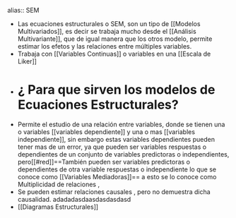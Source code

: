 alias:: SEM

- Las ecuaciones estructurales o SEM, son un tipo de [[Modelos Multivariados]], es decir se trabaja mucho desde el [[Análisis Multivariante]], que de igual manera que los otros modelo, permite estimar los efetos y las relaciones entre múltiples variables.
- Trabaja con [[Variables Continuas]] o variables en una [[Escala de Liker]]
- # ¿ Para que sirven los modelos de Ecuaciones Estructurales?
- Permite el estudio de una relación entre variables, donde   se tienen una o variables [[variables dependiente]] y una o mas [[variables independiente]], sin embargo estas variables dependientes pueden tener mas de un error, ya que pueden ser variables respuestas o dependientes de un conjunto de variables predictoras o independientes, pero[[#red]]==También pueden ser variables predictoras o dependientes de otra variable respuestas o independiente lo que se conoce como [[Variables Mediadoras]]==   a esto se lo conoce como Multiplicidad de relaciones ,
- Se pueden estimar relaciones causales , pero no demuestra dicha causalidad.  adadadasdaasdasdasdasd
- [[Diagramas Estructurales]]